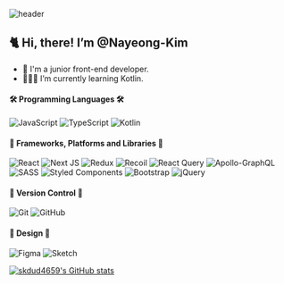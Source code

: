 ![header](https://capsule-render.vercel.app/api?type=slice&color=auto&height=200&section=header&text=Nayeong%20Kim&animation=fadeIn&fontSize=60)

## 🐈 Hi, there! I’m @Nayeong-Kim
- 🌱 I'm a junior front-end developer.
- 👩🏻‍💻 I’m currently learning Kotlin.

#### 🛠 Programming Languages 🛠
![JavaScript](https://img.shields.io/badge/javascript-%23323330.svg?style=for-the-badge&logo=javascript&logoColor=%23F7DF1E) ![TypeScript](https://img.shields.io/badge/typescript-%23007ACC.svg?style=for-the-badge&logo=typescript&logoColor=white) ![Kotlin](https://img.shields.io/badge/kotlin-%230095D5.svg?style=for-the-badge&logo=kotlin&logoColor=white)

#### 🧩 Frameworks, Platforms and Libraries 🧩
![React](https://img.shields.io/badge/react-%2320232a.svg?style=for-the-badge&logo=react&logoColor=%2361DAFB) ![Next JS](https://img.shields.io/badge/Next-black?style=for-the-badge&logo=next.js&logoColor=white) ![Redux](https://img.shields.io/badge/redux-%23593d88.svg?style=for-the-badge&logo=redux&logoColor=white) ![Recoil](https://img.shields.io/badge/Recoil-181717?style=for-the-badge&logo=Recoil&logoColor=white) ![React Query](https://img.shields.io/badge/-React%20Query-FF4154?style=for-the-badge&logo=react%20query&logoColor=white) ![Apollo-GraphQL](https://img.shields.io/badge/-ApolloGraphQL-311C87?style=for-the-badge&logo=apollo-graphql) 
![SASS](https://img.shields.io/badge/SASS-hotpink.svg?style=for-the-badge&logo=SASS&logoColor=white) ![Styled Components](https://img.shields.io/badge/styled--components-DB7093?style=for-the-badge&logo=styled-components&logoColor=white) ![Bootstrap](https://img.shields.io/badge/bootstrap-%23563D7C.svg?style=for-the-badge&logo=bootstrap&logoColor=white)
![jQuery](https://img.shields.io/badge/jquery-%230769AD.svg?style=for-the-badge&logo=jquery&logoColor=white)

#### 🎯 Version Control 🎯
![Git](https://img.shields.io/badge/git-%23F05033.svg?style=for-the-badge&logo=git&logoColor=white) ![GitHub](https://img.shields.io/badge/github-%23121011.svg?style=for-the-badge&logo=github&logoColor=white)

#### 🎨 Design 🎨
![Figma](https://img.shields.io/badge/figma-%23F24E1E.svg?style=for-the-badge&logo=figma&logoColor=white) ![Sketch](https://img.shields.io/badge/Sketch-FFB387?style=for-the-badge&logo=sketch&logoColor=black)

[![skdud4659's GitHub stats](https://github-readme-stats.vercel.app/api?username=skdud4659&&show_icons=true&theme=dracula)](https://github.com/skdud4659/github-readme-stats)


